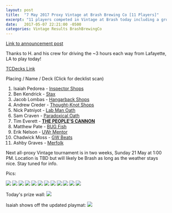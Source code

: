 ```yaml
---
layout: post
title:  "7 May 2017 Proxy Vintage at Brash Brewing Co [11 Players]"
excerpt: "11 players competed in Vintage at Brash today including a group of guys all the way from Lafayette, LA! Check out the results!"
date:   2017-05-07 22:21:00 -0500
categories: Vintage Results BrashBrewingCo
---
```

[Link to announcement post](http://themanadrain.com/topic/1177/5-7-17-houston-texas-100-proxy-vintage-at-brash-brewing-co/)

Thanks to H. and his crew for driving the ~3 hours each way from Lafayette, LA to play today!

[TCDecks Link](http://www.tcdecks.net/deck.php?id=23169)

Placing / Name / Deck (Click for decklist scan)
1. Isaiah Pedorea - [Inspector Shops](https://images.lonestarlhurgoyfs.com/2017/05/07/deck-1.jpg)
2. Ben Kendrick - [Stax](https://images.lonestarlhurgoyfs.com/2017/05/07/deck-2.jpg)
3. Jacob Lombas - [Hangarback Shops](https://images.lonestarlhurgoyfs.com/2017/05/07/deck-3.jpg)
4. Andrew Creder - [Thought-Knot Shops](https://images.lonestarlhurgoyfs.com/2017/05/07/deck-4.jpg)
5. Nick Patniyot - [Lab Man Oath](https://images.lonestarlhurgoyfs.com/2017/05/07/deck-5.jpg)
6. Sam Craven - [Paradoxical Oath](https://images.lonestarlhurgoyfs.com/2017/05/07/deck-6.jpg)
7. Tim Everett - [**THE PEOPLE'S CANNON**](https://images.lonestarlhurgoyfs.com/2017/05/07/deck-7.jpg)
8. Matthew Pate - [BUG Fish](https://images.lonestarlhurgoyfs.com/2017/05/07/deck-8.jpg)
9. Erik Nelson - [UWr Mentor](https://images.lonestarlhurgoyfs.com/2017/05/07/deck-9.jpg)
10. Chadwick Moss - [GW Beats](https://images.lonestarlhurgoyfs.com/2017/05/07/deck-10.jpg)
11. Ashby Graves - [Merfolk](https://images.lonestarlhurgoyfs.com/2017/05/07/deck-11.jpg)

Next all-proxy Vintage tournament is in two weeks, Sunday 21 May at 1:00 PM. Location is TBD but will likely be Brash as long as the weather stays nice. Stay tuned for info.

Pics:

![](https://images.lonestarlhurgoyfs.com/2017/05/07/1.jpg)
![](https://images.lonestarlhurgoyfs.com/2017/05/07/2.jpg)
![](https://images.lonestarlhurgoyfs.com/2017/05/07/3.jpg)
![](https://images.lonestarlhurgoyfs.com/2017/05/07/4.jpg)
![](https://images.lonestarlhurgoyfs.com/2017/05/07/5.jpg)
![](https://images.lonestarlhurgoyfs.com/2017/05/07/6.jpg)
![](https://images.lonestarlhurgoyfs.com/2017/05/07/7.jpg)
![](https://images.lonestarlhurgoyfs.com/2017/05/07/8.jpg)
![](https://images.lonestarlhurgoyfs.com/2017/05/07/9.jpg)
![](https://images.lonestarlhurgoyfs.com/2017/05/07/10.jpg)
![](https://images.lonestarlhurgoyfs.com/2017/05/07/11.jpg)
![](https://images.lonestarlhurgoyfs.com/2017/05/07/12.jpg)

Today's prize wall:
![](https://images.lonestarlhurgoyfs.com/2017/05/07/13.jpg)

Isaiah shows off the updated playmat:
![](https://images.lonestarlhurgoyfs.com/2017/05/07/14.jpg)